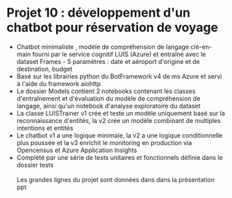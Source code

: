 # Projet 10 : développement d'un chatbot pour réservation de voyage <br>

- Chatbot minimaliste , modèle de compréhension de langage clé-en-main fourni par le service cognitif LUIS (Azure) et entraîné avec le dataset Frames - 5 paramètres : date et aéroport d'origine et de destination, budget
- Basé sur les librairies python du BotFramework v4 de ms Azure et servi à l'aide du framework aiohttp
- Le dossier Models contient 2 notebooks contenant les classes d'entraînement et d'évaluation du modèle de compréhension de langage, ainsi qu'un notebook d'analyse exploratoire du dataset
- La classe LUISTrainer v1 crée et teste un modèle uniquement basé sur la reconnaissance d'entités, la v2 crée un modèle combinant de multiples intentions et entités
- Le chatbot v1 a une logique minimale, la v2 a une logique conditionnelle plus poussée et la v3 enrichit le monitoring en production via Opencensus et Azure Application Insights
- Complété par une série de tests unitaires et fonctionnels définie dans le dossier tests
<br><br>
Les grandes lignes du projet sont données dans dans la présentation ppt<br><br>
